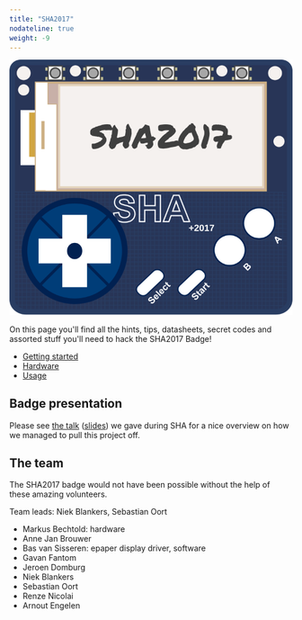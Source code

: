 ```yaml
---
title: "SHA2017"
nodateline: true
weight: -9
---
```


![SHA2017](sha2017.svg)

On this page you'll find all the hints, tips, datasheets, secret codes and assorted stuff you'll need to hack the SHA2017 Badge! 

 - [Getting started](getting_started)
 - [Hardware](hardware)
 - [Usage](usage)

## Badge presentation
Please see [the talk](https://media.ccc.de/v/SHA2017-51-sha2017_badge) ([slides](SHA2017_Badge.pdf)) we gave during SHA for a nice overview on how we managed to pull this project off.

## The team

The SHA2017 badge would not have been possible without the help of these amazing volunteers.

Team leads: Niek Blankers, Sebastian Oort

 - Markus Bechtold: hardware
 - Anne Jan Brouwer
 - Bas van Sisseren: epaper display driver, software
 - Gavan Fantom
 - Jeroen Domburg
 - Niek Blankers
 - Sebastian Oort
 - Renze Nicolai
 - Arnout Engelen
